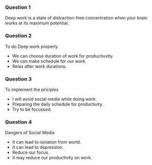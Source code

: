 ### Question 1
Deep work is a state of distraction-free concentration when your brain works at its maximum potential.

### Question 2
To do Deep work properly
* We can choose duration of work for productivvity.
* We can make schedule for our work.
* Relax after work durations.

### Question 3
To implement the priciples
* I will avoid social media while doing work.
* Preparing the daily schedule for productivity.
* Try to be focussed.

### Question 4
Dangers of Social Media
* It can lead to isolation from world.
* It can lead to depression.
* Reduce our focus.
* It may reduce our productivity on work.

